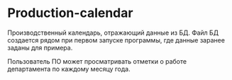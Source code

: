 # Production-calendar
Производственный календарь, отражающий данные из БД. Файл БД создается рядом при первом запуске программы, где
данные заранее заданы для примера.

Пользователь ПО может просматривать отметки о работе департамента по каждому месяцу года. 
